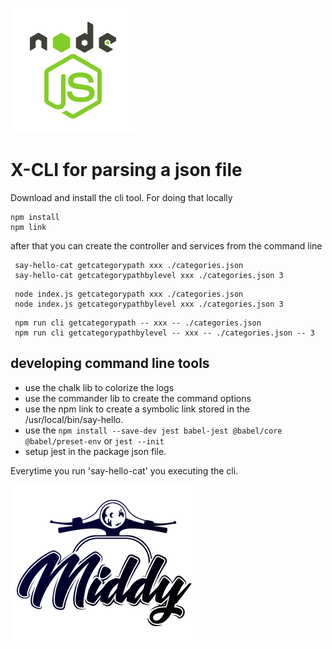 ![X-Spring-Cli](./_media/node-js.png)

# X-CLI for parsing a json file

Download and install the cli tool.
For doing that locally 

```$bash
npm install
npm link
```
after that you can create the controller and services from the command line
```$bash
 say-hello-cat getcategorypath xxx ./categories.json
 say-hello-cat getcategorypathbylevel xxx ./categories.json 3
```
```$bash
 node index.js getcategorypath xxx ./categories.json
 node index.js getcategorypathbylevel xxx ./categories.json 3
```
```$bash
 npm run cli getcategorypath -- xxx -- ./categories.json
 npm run cli getcategorypathbylevel -- xxx -- ./categories.json -- 3
```


## developing command line tools
- use the chalk lib to colorize the logs
- use the commander lib to create the command options
- use the npm link to create a symbolic link stored in the /usr/local/bin/say-hello.
- use the `npm install --save-dev jest babel-jest @babel/core @babel/preset-env` or `jest --init`
- setup jest in the package json file.

Everytime you run 'say-hello-cat' you executing the cli.


![X-Spring-Cli](./_media/middy.png)
